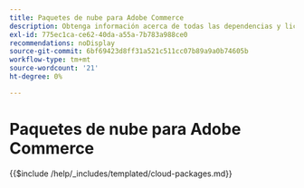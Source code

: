 ```yaml
---
title: Paquetes de nube para Adobe Commerce
description: Obtenga información acerca de todas las dependencias y licencias de terceros utilizadas en Adobe Commerce.
exl-id: 775ec1ca-ce62-40da-a55a-7b783a988ce0
recommendations: noDisplay
source-git-commit: 6bf69423d8ff31a521c511cc07b89a9a0b74605b
workflow-type: tm+mt
source-wordcount: '21'
ht-degree: 0%

---
```


# Paquetes de nube para Adobe Commerce

{{$include /help/_includes/templated/cloud-packages.md}}
